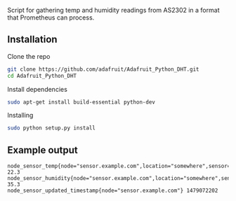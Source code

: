 Script for gathering temp and humidity readings from AS2302 in a format that Prometheus can process.


## Installation

Clone the repo
```bash
git clone https://github.com/adafruit/Adafruit_Python_DHT.git
cd Adafruit_Python_DHT
```

Install dependencies
```bash
sudo apt-get install build-essential python-dev
```

Installing
```bash
sudo python setup.py install
```

## Example output

```
node_sensor_temp{node="sensor.example.com",location="somewhere",sensor="am2302"} 22.3
node_sensor_humidity{node="sensor.example.com",location="somewhere",sensor="am2302"} 35.3
node_sensor_updated_timestamp{node="sensor.example.com"} 1479072202
```
